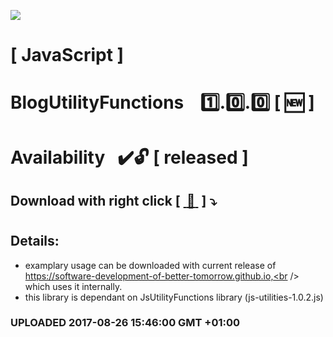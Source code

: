 <img src="https://github.com/Dabrowski-Software-Development/BlogUtilityFunctions/blob/master/github_json2sql.png"></img>
# [ JavaScript ]
# BlogUtilityFunctions &nbsp;&nbsp;&nbsp;:one:.:zero:.:zero:&nbsp;[&nbsp;:new:&nbsp;]
#
#
# Availability&nbsp;&nbsp;&nbsp;:heavy_check_mark::unlock: [ released ]
## Download with right click [&nbsp;[ :floppy_disk: ](https://github.com/Dabrowski-Software-Development/BlogUtilityFunctions/blob/master/blog-utilities-1.0.0.js)&nbsp;]&nbsp;:arrow_heading_down:
#
## Details:
 - examplary usage can be downloaded with current release of https://software-development-of-better-tomorrow.github.io,<br /> which uses it internally.
 - this library is dependant on JsUtilityFunctions library (js-utilities-1.0.2.js)

### <strong>UPLOADED 2017-08-26 15:46:00 GMT +01:00</strong>
